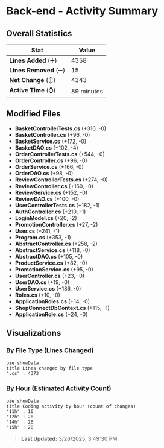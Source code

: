 # Back-end - Activity Summary 

## Overall Statistics

| Stat                   | Value                                                             |
| ---------------------- | ----------------------------------------------------------------- |
| **Lines Added** (➕)   | 4358                                          |
| **Lines Removed** (➖) | 15                                        |
| **Net Change** (↕)    | 4343                |
| **Active Time** (⌚)   | 89 minutes |


## Modified Files
- **BasketControllerTests.cs** (+316, -0)
- **BasketController.cs** (+96, -0)
- **BasketService.cs** (+172, -0)
- **BasketDAO.cs** (+102, -4)
- **OrderControllerTests.cs** (+544, -0)
- **OrderController.cs** (+96, -0)
- **OrderService.cs** (+166, -0)
- **OrderDAO.cs** (+98, -0)
- **ReviewControllerTests.cs** (+274, -0)
- **ReviewController.cs** (+160, -0)
- **ReviewService.cs** (+152, -0)
- **ReviewDAO.cs** (+100, -0)
- **UserControllerTests.cs** (+182, -1)
- **AuthController.cs** (+210, -1)
- **LoginModel.cs** (+20, -2)
- **PromotionController.cs** (+27, -2)
- **User.cs** (+241, -1)
- **Program.cs** (+353, -1)
- **AbstractController.cs** (+258, -2)
- **AbstractService.cs** (+118, -0)
- **AbstractDAO.cs** (+105, -0)
- **ProductService.cs** (+82, -0)
- **PromotionService.cs** (+95, -0)
- **UserController.cs** (+23, -0)
- **UserDAO.cs** (+19, -0)
- **UserService.cs** (+186, -0)
- **Roles.cs** (+10, -0)
- **ApplicationRoles.cs** (+14, -0)
- **ShopConnectDbContext.cs** (+115, -1)
- **ApplicationRole.cs** (+24, -0)

## Visualizations

### By File Type (Lines Changed)

```mermaid
pie showData
title Lines changed by file type
".cs" : 4373
```

### By Hour (Estimated Activity Count)

```mermaid
pie showData
title Coding activity by hour (count of changes)
"11h" : 16
"12h" : 20
"14h" : 26
"15h" : 20
```


> **Last Updated:** 3/26/2025, 3:49:30 PM